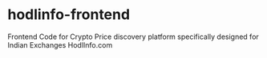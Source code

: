 # hodlinfo-frontend
Frontend Code for Crypto Price discovery platform specifically designed for Indian Exchanges HodlInfo.com
